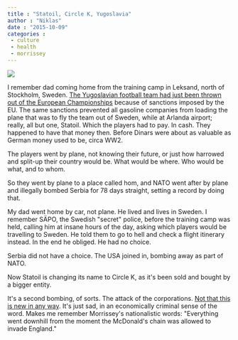 ```yaml
---
title : "Statoil, Circle K, Yugoslavia"
author : "Niklas"
date : "2015-10-09"
categories : 
 - culture
 - health
 - morrissey
---
```


![](https://38.media.tumblr.com/56c24f6b57c776f228400954bbb41d26/tumblr_nskpipJuxQ1u67xr8o1_500.gif)

I remember dad coming home from the training camp in Leksand, north of Stockholm, Sweden. [The Yugoslavian football team had just been thrown out of the European Championships](http://www.upi.com/Archives/1992/05/31/Yugoslavia-barred-from-European-Championships/3160707284800/) because of sanctions imposed by the EU. The same sanctions prevented all gasoline companies from loading the plane that was to fly the team out of Sweden, while at Arlanda airport; really, all but one, Statoil. Which the players had to pay. In cash. They happened to have that money then. Before Dinars were about as valuable as German money used to be, circa WW2.

The players went by plane, not knowing their future, or just how harrowed and split-up their country would be. What would be where. Who would be what, and to whom.

So they went by plane to a place called hom, and NATO went after by plane and illegally bombed Serbia for 78 days straight, setting a record by doing that.

My dad went home by car, not plane. He lived and lives in Sweden. I remember SÄPO, the Swedish "secret" police, before the training camp was held, calling him at insane hours of the day, asking which players would be travelling to Sweden. He told them to go to hell and check a flight itinerary instead. In the end he obliged. He had no choice.

Serbia did not have a choice. The USA joined in, bombing away as part of NATO.

Now Statoil is changing its name to Circle K, as it's been sold and bought by a bigger entity.

It's a second bombing, of sorts. The attack of the corporations. [Not that this is new in any way](https://www.youtube.com/watch?v=Z4ou9rOssPg). It's just sad, in an economically criminal sense of the word. Makes me remember Morrissey's nationalistic words: "Everything went downhill from the moment the McDonald's chain was allowed to invade England."
